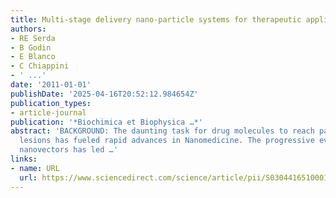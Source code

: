 ```yaml
---
title: Multi-stage delivery nano-particle systems for therapeutic applications
authors:
- RE Serda
- B Godin
- E Blanco
- C Chiappini
- ' ...'
date: '2011-01-01'
publishDate: '2025-04-16T20:52:12.984654Z'
publication_types:
- article-journal
publication: '*Biochimica et Biophysica …*'
abstract: 'BACKGROUND: The daunting task for drug molecules to reach pathological
  lesions has fueled rapid advances in Nanomedicine. The progressive evolution of
  nanovectors has led …'
links:
- name: URL
  url: https://www.sciencedirect.com/science/article/pii/S0304416510001273
---
```

